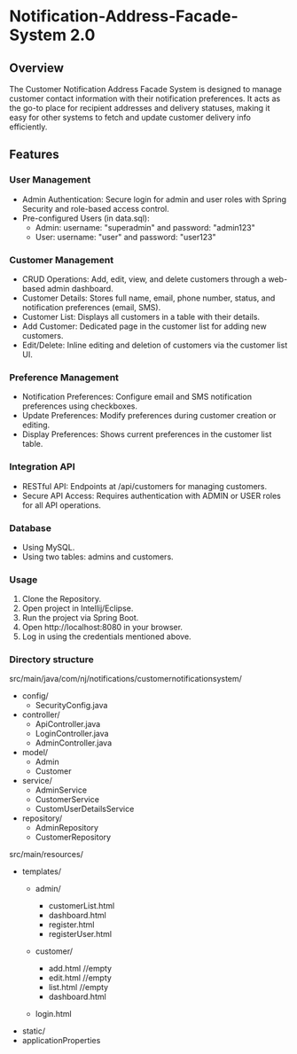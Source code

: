 # Notification-Address-Facade-System 2.0

## Overview
The Customer Notification Address Facade System is designed to manage customer contact information with their notification preferences. It acts as the go-to place for recipient addresses and delivery statuses, making it easy for other systems to fetch and update customer delivery info efficiently.

## Features

### User Management
- Admin Authentication: Secure login for admin and user roles with Spring Security and role-based access control.
- Pre-configured Users (in data.sql):
  - Admin: username: "superadmin" and password: "admin123"
  - User: username: "user" and password: "user123"

### Customer Management
- CRUD Operations: Add, edit, view, and delete customers through a web-based admin dashboard.
- Customer Details: Stores full name, email, phone number, status, and notification preferences (email, SMS).
- Customer List: Displays all customers in a table with their details.
- Add Customer: Dedicated page in the customer list for adding new customers.
- Edit/Delete: Inline editing and deletion of customers via the customer list UI.

### Preference Management
- Notification Preferences: Configure email and SMS notification preferences using checkboxes.
- Update Preferences: Modify preferences during customer creation or editing.
- Display Preferences: Shows current preferences in the customer list table.

### Integration API
- RESTful API: Endpoints at /api/customers for managing customers.
- Secure API Access: Requires authentication with ADMIN or USER roles for all API operations.

### Database
- Using MySQL.
- Using two tables: admins and customers.

### Usage
1. Clone the Repository.
2. Open project in Intellij/Eclipse.
3. Run the project via Spring Boot.
4. Open http://localhost:8080 in your browser.
5. Log in using the credentials mentioned above.

### Directory structure
src/main/java/com/nj/notifications/customernotificationsystem/
- config/
  - SecurityConfig.java
- controller/
  - ApiController.java
  - LoginController.java
  - AdminController.java
- model/
  - Admin
  - Customer
- service/
  - AdminService
  - CustomerService
  - CustomUserDetailsService
- repository/
  - AdminRepository
  - CustomerRepository

src/main/resources/
- templates/
  - admin/
    - customerList.html
    - dashboard.html
    - register.html
    - registerUser.html
       
  - customer/
    - add.html    //empty
    - edit.html   //empty
    - list.html   //empty
    - dashboard.html
  - login.html
- static/
- applicationProperties









